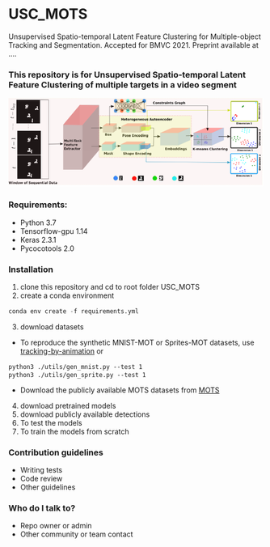 # USC_MOTS #

Unsupervised Spatio-temporal Latent Feature Clustering for Multiple-object Tracking and Segmentation. Accepted for BMVC 2021. Preprint available at ....

### This repository is for Unsupervised Spatio-temporal Latent Feature Clustering of multiple targets in a video segment ###
![model_diagramv1](images/model_diagramv1.PNG)
### Requirements: ###
* Python 3.7 
* Tensorflow-gpu 1.14
* Keras 2.3.1
* Pycocotools 2.0

### Installation ###

1. clone this repository and cd to root folder USC_MOTS
2. create a conda environment
```python
conda env create -f requirements.yml
```
3. download datasets
* To reproduce the synthetic MNIST-MOT or Sprites-MOT datasets, use [tracking-by-animation](https://github.com/zhen-he/tracking-by-animation.git) or 
```shell
python3 ./utils/gen_mnist.py --test 1
python3 ./utils/gen_sprite.py --test 1
```
* Download the publicly available MOTS datasets from [MOTS](https://www.vision.rwth-aachen.de/page/mots) 
4. download pretrained models
5. download publicly available detections
6. To test the models
7. To train the models from scratch

### Contribution guidelines ###

* Writing tests
* Code review
* Other guidelines

### Who do I talk to? ###

* Repo owner or admin
* Other community or team contact
